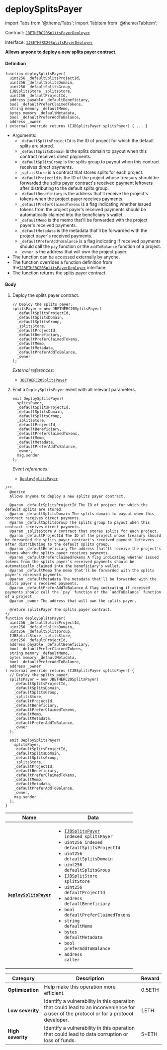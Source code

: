 # deploySplitsPayer

import Tabs from '@theme/Tabs';
import TabItem from '@theme/TabItem';

Contract: [`JBETHERC20SplitsPayerDeployer`](/protocol/api/contracts/or-utilities/jbetherc20splitspayerdeployer/README.md)

Interface: [`IJBETHERC20SplitsPayerDeployer`](/protocol/api/interfaces/ijbetherc20splitspayerdeployer.md)

<Tabs>
<TabItem value="Step by step" label="Step by step">

**Allows anyone to deploy a new splits payer contract.**

#### Definition

```
function deploySplitsPayer(
  uint256 _defaultSplitsProjectId,
  uint256 _defaultSplitsDomain,
  uint256 _defaultSplitsGroup,
  IJBSplitsStore _splitsStore,
  uint256 _defaultProjectId,
  address payable _defaultBeneficiary,
  bool _defaultPreferClaimedTokens,
  string memory _defaultMemo,
  bytes memory _defaultMetadata,
  bool _defaultPreferAddToBalance,
  address _owner
) external override returns (IJBSplitsPayer splitsPayer) { ... }
```

* Arguments:
  * `_defaultSplitsProjectId` is the ID of project for which the default splits are stored.
  * `_defaultSplitsDomain` is the splits domain to payout when this contract receives direct payments.
  * `_defaultSplitsGroup` is the splits group to payout when this contract receives direct payments.
  * `_splitsStore` is a contract that stores splits for each project.
  * `_defaultProjectId` is the ID of the project whose treasury should be forwarded the splits payer contract's received payment leftovers after distributing to the default splits group.
  * `_defaultBeneficiary` is the address that'll receive the project's tokens when the project payer receives payments. 
  * `_defaultPreferClaimedTokens` is a flag indicating whether issued tokens from the project payer's received payments should be automatically claimed into the beneficiary's wallet. 
  * `_defaultMemo` is the memo that'll be forwarded with the project payer's received payments. 
  * `_defaultMetadata` is the metadata that'll be forwarded with the project payer's received payments. 
  * `_defaultPreferAddToBalance` is a flag indicating if received payments should call the `pay` function or the `addToBalance` function of a project.
  * `_owner` is the address that will own the project payer.
* The function can be accessed externally by anyone.
* The function overrides a function definition from the[`IJBETHERC20SplitsPayerDeployer`](/protocol/api/interfaces/ijbetherc20splitspayerdeployer.md) interface.
* The function returns the splits payer contract.

#### Body

1.  Deploy the splits payer contract.

    ```
    // Deploy the splits payer.
    splitsPayer = new JBETHERC20SplitsPayer(
      _defaultSplitsProjectId,
      _defaultSplitsDomain,
      _defaultSplitsGroup,
      _splitsStore,
      _defaultProjectId,
      _defaultBeneficiary,
      _defaultPreferClaimedTokens,
      _defaultMemo,
      _defaultMetadata,
      _defaultPreferAddToBalance,
      _owner
    );
    ```

    _External references:_

    * [`JBETHERC20SplitsPayer`](/protocol/api/contracts/or-utilities/jbetherc20splitspayer)
2.  Emit a `DeploySplitsPayer` event with all relevant parameters.

    ```
    emit DeploySplitsPayer(
      splitsPayer,
      _defaultSplitsProjectId,
      _defaultSplitsDomain,
      _defaultSplitsGroup,
      _splitsStore,
      _defaultProjectId,
      _defaultBeneficiary,
      _defaultPreferClaimedTokens,
      _defaultMemo,
      _defaultMetadata,
      _defaultPreferAddToBalance,
      _owner,
      msg.sender
    );
    ```

    _Event references:_

    * [`DeploySplitsPayer`](/protocol/api/contracts/or-utilities/jbetherc20splitspayerdeployer/events/deploysplitspayer.md)

</TabItem>

<TabItem value="Code" label="Code">

```
/** 
  @notice 
  Allows anyone to deploy a new splits payer contract.

  @param _defaultSplitsProjectId The ID of project for which the default splits are stored.
  @param _defaultSplitsDomain The splits domain to payout when this contract receives direct payments.
  @param _defaultSplitsGroup The splits group to payout when this contract receives direct payments.
  @param _splitsStore A contract that stores splits for each project.
  @param _defaultProjectId The ID of the project whose treasury should be forwarded the splits payer contract's received payment leftovers after distributing to the default splits group.
  @param _defaultBeneficiary The address that'll receive the project's tokens when the splits payer receives payments. 
  @param _defaultPreferClaimedTokens A flag indicating whether issued tokens from the splits payer's received payments should be automatically claimed into the beneficiary's wallet. 
  @param _defaultMemo The memo that'll be forwarded with the splits payer's received payments. 
  @param _defaultMetadata The metadata that'll be forwarded with the splits payer's received payments. 
  @param _defaultPreferAddToBalance A flag indicating if received payments should call the `pay` function or the `addToBalance` function of a project.
  @param _owner The address that will own the splits payer.

  @return splitsPayer The splits payer contract.
*/
function deploySplitsPayer(
  uint256 _defaultSplitsProjectId,
  uint256 _defaultSplitsDomain,
  uint256 _defaultSplitsGroup,
  IJBSplitsStore _splitsStore,
  uint256 _defaultProjectId,
  address payable _defaultBeneficiary,
  bool _defaultPreferClaimedTokens,
  string memory _defaultMemo,
  bytes memory _defaultMetadata,
  bool _defaultPreferAddToBalance,
  address _owner
) external override returns (IJBSplitsPayer splitsPayer) {
  // Deploy the splits payer.
  splitsPayer = new JBETHERC20SplitsPayer(
    _defaultSplitsProjectId,
    _defaultSplitsDomain,
    _defaultSplitsGroup,
    _splitsStore,
    _defaultProjectId,
    _defaultBeneficiary,
    _defaultPreferClaimedTokens,
    _defaultMemo,
    _defaultMetadata,
    _defaultPreferAddToBalance,
    _owner
  );

  emit DeploySplitsPayer(
    splitsPayer,
    _defaultSplitsProjectId,
    _defaultSplitsDomain,
    _defaultSplitsGroup,
    _splitsStore,
    _defaultProjectId,
    _defaultBeneficiary,
    _defaultPreferClaimedTokens,
    _defaultMemo,
    _defaultMetadata,
    _defaultPreferAddToBalance,
    _owner,
    msg.sender
  );
}
```

</TabItem>

<TabItem value="Events" label="Events">

| Name                                | Data                                                                                                                                                                                                                                                  |
| ----------------------------------- | ----------------------------------------------------------------------------------------------------------------------------------------------------------------------------------------------------------------------------------------------------- |
| [**`DeploySplitsPayer`**](/protocol/api/contracts/or-utilities/jbetherc20splitspayerdeployer/events/deploysplitspayer.md)                                                                          | <ul><li><code>[IJBSplitsPayer](/protocol/api/interfaces/ijbsplitspayer.md) indexed splitsPayer</code></li><li><code>uint256 indexed defaultSplitsProjectId</code></li><li><code>uint256 defaultSplitsDomain</code></li><li><code>uint256 defaultSplitsGroup</code></li><li><code>[IJBSplitStore](/protocol/api/interfaces/ijbsplitsstore.md) splitStore</code></li><li><code>uint256 defaultProjectId</code></li><li><code>address defaultBeneficiary</code></li><li><code>bool defaultPreferClaimedTokens</code></li><li><code>string defaultMemo</code></li><li><code>bytes defaultMetadata</code></li><li><code>bool preferAddToBalance</code></li><li><code>address caller</code></li></ul>                  |

</TabItem>

<TabItem value="Bug bounty" label="Bug bounty">

| Category          | Description                                                                                                                            | Reward |
| ----------------- | -------------------------------------------------------------------------------------------------------------------------------------- | ------ |
| **Optimization**  | Help make this operation more efficient.                                                                                               | 0.5ETH |
| **Low severity**  | Identify a vulnerability in this operation that could lead to an inconvenience for a user of the protocol or for a protocol developer. | 1ETH   |
| **High severity** | Identify a vulnerability in this operation that could lead to data corruption or loss of funds.                                        | 5+ETH  |

</TabItem>
</Tabs>
